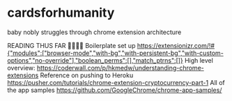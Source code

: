 # cardsforhumanity
baby nobly struggles through chrome extension architecture


READING THUS FAR 📖📖📖📖
Boilerplate set up https://extensionizr.com/!#{"modules":["browser-mode","with-bg","with-persistent-bg","with-custom-options","no-override"],"boolean_perms":[],"match_ptrns":[]}
High level overview: https://coderwall.com/p/hkmedw/understanding-chrome-extensions
Reference on pushing to Heroku https://pusher.com/tutorials/chrome-extension-cryptocurrency-part-1
All of the app samples https://github.com/GoogleChrome/chrome-app-samples/
